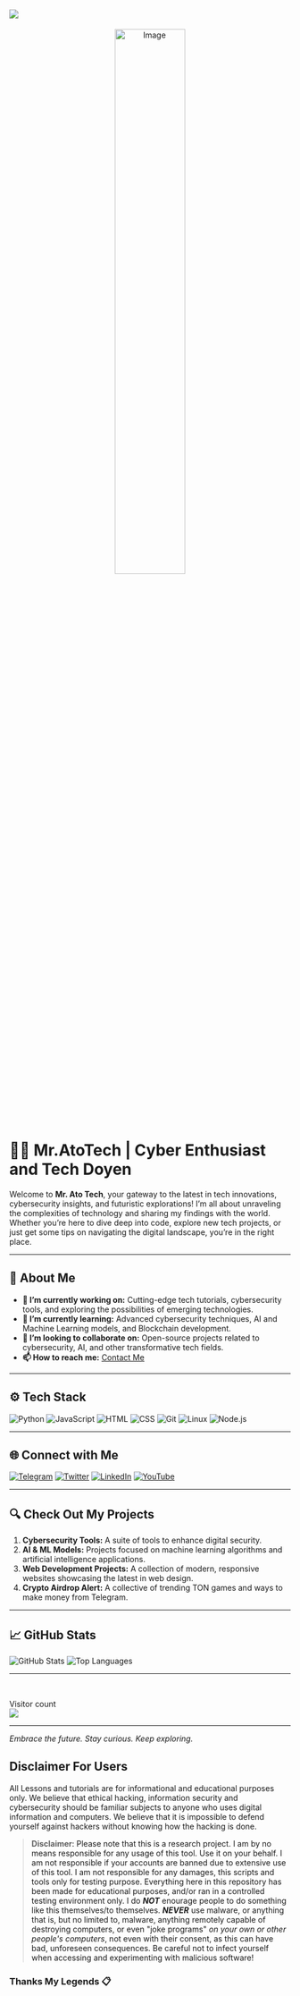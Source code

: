 <h1 align="left">
  <a href="https://git.io/typing-svg">
    <img src="https://readme-typing-svg.herokuapp.com/?lines=💡Hey+%F0%9F%91%8B,I%27m+mratotech.....;Keep+Minning...!&size=25">
  </a>
</h1>

<div align="center">
  <a href="#">
    <img width="50%" height="auto" src="https://pbs.twimg.com/media/GZGSpb_bYAAMVZI?format=jpg&name=medium" alt="Image" />
  </a>
</div>

 <!-- Replace with a cyber-themed banner image URL -->
# 👨‍💻 Mr.AtoTech | Cyber Enthusiast and Tech Doyen


Welcome to **Mr. Ato Tech**, your gateway to the latest in tech innovations, cybersecurity insights, and futuristic explorations! I’m all about unraveling the complexities of technology and sharing my findings with the world. Whether you’re here to dive deep into code, explore new tech projects, or just get some tips on navigating the digital landscape, you’re in the right place.

---

## 🚀 About Me

- **🔭 I’m currently working on:** Cutting-edge tech tutorials, cybersecurity tools, and exploring the possibilities of emerging technologies.
- **🌱 I’m currently learning:** Advanced cybersecurity techniques, AI and Machine Learning models, and Blockchain development.
- **👯 I’m looking to collaborate on:** Open-source projects related to cybersecurity, AI, and other transformative tech fields.
- **📫 How to reach me:** [Contact Me](https://mratotech.github.io/)

---

## ⚙️ Tech Stack

![Python](https://img.shields.io/badge/Python-3776AB?style=for-the-badge&logo=python&logoColor=white)
![JavaScript](https://img.shields.io/badge/JavaScript-F7DF1E?style=for-the-badge&logo=javascript&logoColor=black)
![HTML](https://img.shields.io/badge/HTML-E34F26?style=for-the-badge&logo=html5&logoColor=white)
![CSS](https://img.shields.io/badge/CSS-1572B6?style=for-the-badge&logo=css3&logoColor=white)
![Git](https://img.shields.io/badge/Git-F05032?style=for-the-badge&logo=git&logoColor=white)
![Linux](https://img.shields.io/badge/Linux-FCC624?style=for-the-badge&logo=linux&logoColor=black)
![Node.js](https://img.shields.io/badge/Node.js-43853D?style=for-the-badge&logo=node.js&logoColor=white)

---

## 🌐 Connect with Me

[![Telegram](https://img.shields.io/badge/Telegram-2CA5E0?style=for-the-badge&logo=telegram&logoColor=white)](https://t.me/mratotech)
[![Twitter](https://img.shields.io/badge/Twitter-1DA1F2?style=for-the-badge&logo=twitter&logoColor=white)](https://twitter.com/mratotech)
[![LinkedIn](https://img.shields.io/badge/LinkedIn-0077B5?style=for-the-badge&logo=linkedin&logoColor=white)](https://linkedin.com/in/mratotech)
[![YouTube](https://img.shields.io/badge/YouTube-FF0000?style=for-the-badge&logo=youtube&logoColor=white)](https://www.youtube.com/channel/UCa-2GiJd03s3fR_8yJP0B6g?sub_confirmation=1)


---

## 🔍 Check Out My Projects

1. **Cybersecurity Tools:** A suite of tools to enhance digital security.
2. **AI & ML Models:** Projects focused on machine learning algorithms and artificial intelligence applications.
3. **Web Development Projects:** A collection of modern, responsive websites showcasing the latest in web design.
4. **Crypto Airdrop Alert:** A collective of trending TON games and ways to make money from Telegram.

---

## 📈 GitHub Stats

![GitHub Stats](https://github-readme-stats.vercel.app/api?username=yourusername&show_icons=true&theme=radical)
![Top Languages](https://github-readme-stats.vercel.app/api/top-langs/?username=yourusername&layout=compact&theme=radical)

---

<br />

Visitor count <br>
<img src="https://profile-counter.glitch.me/mratotech/count.svg" />

---

*Embrace the future. Stay curious. Keep exploring.*
<br />
## Disclaimer For Users
All Lessons and tutorials are for informational and educational purposes only. We believe that ethical hacking, information security and cybersecurity should be familiar subjects to anyone who uses digital information and computers. We believe that it is impossible to defend yourself against hackers without knowing how the hacking is done.
> **Disclaimer**<a name="disclaimer" />: Please note that this is a research project. I am by no means responsible for any usage of this tool. Use it on your behalf. I am not responsible if your accounts are banned due to extensive use of this tool. I am not responsible for any damages, this scripts and tools only for testing purpose. Everything here in this repository has been made for educational purposes, and/or ran in a controlled testing environment only. I do ***NOT*** enourage people to do something like this themselves/to themselves. ***NEVER*** use malware, or anything that is, but no limited to, malware, anything remotely capable of destroying computers, or even "joke programs" *on your own or other people's computers*, not even with their consent, as this can have bad, unforeseen consequences. 
Be careful not to infect yourself when accessing and experimenting with malicious software!
  
### Thanks My Legends 📋
